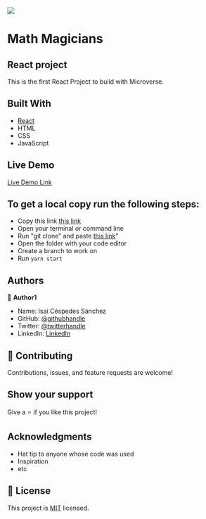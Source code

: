 ![](https://img.shields.io/badge/Microverse-blueviolet)

# Math Magicians
## React project

This is the first React Project to build with Microverse.

## Built With

- [React](https://reactjs.org/)
- HTML
- CSS
- JavaScript
## Live Demo

[Live Demo Link](https://zealous-jang-8bec9e.netlify.app/)


## To get a local copy run the following steps:
- Copy this link [this link](https://github.com/Lordkaito/react-app.git)
- Open your terminal or command line
- Run "git clone" and paste [this link](https://github.com/Lordkaito/react-app.git)"
- Open the folder with your code editor
- Create a branch to work on
- Run `yarn start`
## Authors

👤 **Author1**

- Name: Isaí Céspedes Sánchez
- GitHub: [@githubhandle](https://github.com/Lordkaito)
- Twitter: [@twitterhandle](https://twitter.com/Lordkaito_)
- LinkedIn: [LinkedIn](https://www.linkedin.com/in/isai-c%C3%A9spedes-4164a51b4/)

## 🤝 Contributing

Contributions, issues, and feature requests are welcome!

## Show your support

Give a ⭐️ if you like this project!

## Acknowledgments

- Hat tip to anyone whose code was used
- Inspiration
- etc

## 📝 License

This project is [MIT](./MIT.md) licensed.